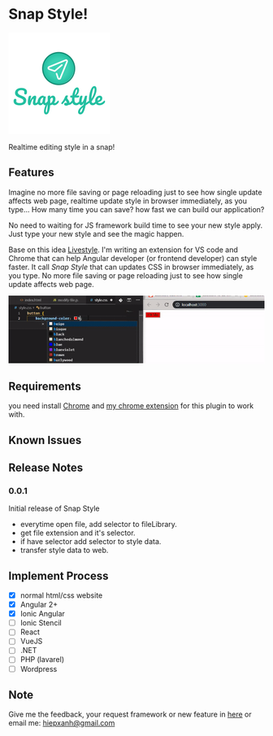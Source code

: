 

# Snap Style! 

![feature X](images/logo-text.png)

Realtime editing style in a snap!

## Features

Imagine no more file saving or page reloading just to see how single update affects web page, realtime update style in browser immediately, as you type... How many time you can save? how fast we can build our application?

No need to waiting for JS framework build time to see your new style apply. Just type your new style and see the magic happen. 

Base on this idea [Livestyle](http://livestyle.io/). I'm writing an extension for VS code and Chrome that can help Angular developer (or frontend developer) can style faster. It call *Snap Style* that can updates CSS in browser immediately, as you type. No more file saving or page reloading just to see how single update affects web page.


![feature X](images/snap-show.gif)

<!-- > Tip: Many popular extensions utilize animations. This is an excellent way to show off your extension! We recommend short, focused animations that are easy to follow. -->

## Requirements

you need install [Chrome](https://www.google.com/chrome/) and [my chrome extension](https://chrome.google.com/webstore/detail/banpiopiepkejkfomncchpdokpnaejnh) for this plugin to work with.

<!-- ## Extension Settings

Include if your extension adds any VS Code settings through the `contributes.configuration` extension point.

For example:

This extension contributes the following settings:

* `myExtension.enable`: enable/disable this extension
* `myExtension.thing`: set to `blah` to do something -->

## Known Issues

<!-- Calling out known issues can help limit users opening duplicate issues against your extension. -->

## Release Notes

<!-- Users appreciate release notes as you update your extension. -->

### 0.0.1

Initial release of Snap Style
-  everytime open file, add selector to fileLibrary. 
-  get file extension and it's selector.
-  if have selector add selector to style data.
-  transfer style data to web.


## Implement Process

- [x] normal html/css website
- [x] Angular 2+
- [x] Ionic Angular
- [ ] Ionic Stencil
- [ ] React
- [ ] VueJS
- [ ] .NET
- [ ] PHP (lavarel)
- [ ] Wordpress

## Note
Give me the feedback, your request framework or new feature in [here](https://github.com/xanhtool/snap-style-vscode/issues) or email me: hiepxanh@gmail.com 
<!-- -----------------------------------------------------------------------------------------------------------

## Working with Markdown

**Note:** You can author your README using Visual Studio Code.  Here are some useful editor keyboard shortcuts:

* Split the editor (`Cmd+\` on macOS or `Ctrl+\` on Windows and Linux)
* Toggle preview (`Shift+CMD+V` on macOS or `Shift+Ctrl+V` on Windows and Linux)
* Press `Ctrl+Space` (Windows, Linux) or `Cmd+Space` (macOS) to see a list of Markdown snippets

### For more information

* [Visual Studio Code's Markdown Support](http://code.visualstudio.com/docs/languages/markdown)
* [Markdown Syntax Reference](https://help.github.com/articles/markdown-basics/)

**Enjoy!** -->